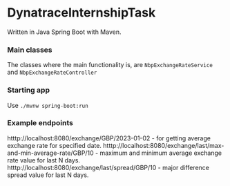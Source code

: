 # DynatraceInternshipTask
Written in Java Spring Boot with Maven.

### Main classes
The classes where the main functionality is, are `NbpExchangeRateService` and `NbpExchangeRateController`

### Starting app
Use `./mvnw spring-boot:run`

### Example endpoints
htttp://localhost:8080/exchange/GBP/2023-01-02 - for getting average exchange rate for specified date.
htttp://localhost:8080/exchange/last/max-and-min-average-rate/GBP/10 - maximum and minimum average exchange rate value for last N days.
htttp://localhost:8080/exchange/last/spread/GBP/10 - major difference spread value for last N days.
